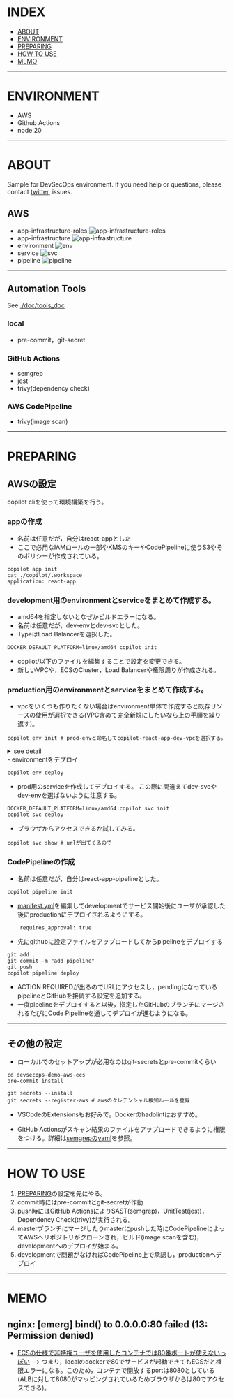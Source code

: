 # INDEX
- [ABOUT](#ABOUT)
- [ENVIRONMENT](#ENVIRONMENT)
- [PREPARING](#PREPARING)
- [HOW TO USE](#HOW-TO-USE)
- [MEMO](#MEMO)
******


# ENVIRONMENT
- AWS
- Github Actions
- node:20
******


# ABOUT
Sample for DevSecOps environment.
If you need help or questions, please contact [twitter](https://twitter.com/sigma5736394841), issues.
## AWS
- app-infrastructure-roles
![app-infrastructure-roles](./doc/fig/cfn/app-infrastructure-roles.png)
- app-infrastructure
![app-infrastructure](./doc/fig/cfn/app-infrastructure.png)
- environment
![env](./doc/fig/cfn/env.png)
- service
![svc](./doc/fig/cfn/svc.png)
- pipeline
![pipeline](./doc/fig/cfn/pipeline.png)
******


## Automation Tools
See [./doc/tools_doc](./doc/tools_doc)
### local
- pre-commit，git-secret
### GitHub Actions
- semgrep
- jest
- trivy(dependency check)

### AWS CodePipeline
- trivy(image scan)
******


# PREPARING
## AWSの設定
copilot cliを使って環境構築を行う。
### appの作成
- 名前は任意だが，自分はreact-appとした
- ここで必用なIAMロールの一部やKMSのキーやCodePipelineに使うS3やそのポリシーが作成されている。

```shell
copilot app init
cat ./copilot/.workspace
application: react-app
```
### development用のenvironmentとserviceをまとめて作成する。
- amd64を指定しないとなぜかビルドエラーになる。
- 名前は任意だが，dev-envとdev-svcとした。
- TypeはLoad Balancerを選択した。

```shell
DOCKER_DEFAULT_PLATFORM=linux/amd64 copilot init
```
- copilot/以下のファイルを編集することで設定を変更できる。
- 新しいVPCや，ECSのCluster，Load Balancerや権限周りが作成される。

### production用のenvironmentとserviceをまとめて作成する。
- vpcをいくつも作りたくない場合はenvironment単体で作成すると既存リソースの使用が選択できる(VPC含めて完全新規にしたいなら上の手順を繰り返す)。

```shell
copilot env init # prod-envと命名してcopilot-react-app-dev-vpcを選択する。
```
<details>
<summary>see detail</summary>

```shell
copilot env init
Environment name: prod-env

  Which credentials would you like to use to create hoge?  [Use arrows to move, type to filter, ? for more help]
    Enter temporary credentials
  > [profile default]


Environment name: prod-env
Credential source: [profile default]
Would you like to use the default configuration for a new environment?
    - A new VPC with 2 AZs, 2 public subnets and 2 private subnets
    - A new ECS Cluster
    - New IAM Roles to manage services and jobs in your environment
  [Use arrows to move, type to filter]
    Yes, use default.
    Yes, but I'd like configure the default resources (CIDR ranges, AZs).
  > No, I'd like to import existing resources (VPC, subnets).


Environment name: prod-env
Credential source: [profile default]
Default environment configuration? No, I'd like to import existing resources

  Which VPC would you like to use?  [Use arrows to move, type to filter]
  > vpc-xxxxxxxxxxxxxxxxx (copilot-react-app-dev-env)
```
</details>
- environmentをデプロイ

```shell
copilot env deploy
```

- prod用のserviceを作成してデプロイする。
この際に間違えてdev-svcやdev-envを選ばないように注意する。

```shell
DOCKER_DEFAULT_PLATFORM=linux/amd64 copilot svc init
copilot svc deploy
```
- ブラウザからアクセスできるか試してみる。

```shell
copilot svc show # urlが出てくるので
```


### CodePipelineの作成
- 名前は任意だが，自分はreact-app-pipelineとした。

```shell
copilot pipeline init
```
- [manifest.yml](./copilot/pipelines/react-app-pipeline/manifest.yml)を編集してdevelopmentでサービス開始後にユーザが承認した後にproductionにデプロイされるようにする。

```
    requires_approval: true
```
- 先にgithubに設定ファイルをアップロードしてからpipelineをデプロイする

```shell
git add .
git commit -m "add pipeline"
git push
copilot pipeline deploy
```
- ACTION REQUIREDが出るのでURLにアクセスし，pendingになっているpipelineとGitHubを接続する設定を追加する。
- 一度pipelineをデプロイすると以後，指定したGitHubのブランチにマージされるたびにCode Pipelineを通してデプロイが進むようになる。
******


## その他の設定
- ローカルでのセットアップが必用なのはgit-secretsとpre-commitくらい

```shell
cd devsecops-demo-aws-ecs
pre-commit install

git secrets --install
git secrets --register-aws # awsのクレデンシャル検知ルールを登録
```
- VSCodeのExtensionsもお好みで。Dockerのhadolintはおすすめ。

- GitHub Actionsがスキャン結果のファイルをアップロードできるように権限をつける。詳細は[semgrepのyaml](./.github/workflows/react-semgrep.yaml)を参照。
******


# HOW TO USE
1. [PREPARING](#PREPARING)の設定を先にやる。
2. commit時にはpre-commitとgit-secretが作動
3. push時にはGitHub ActionsによりSAST(semgrep)，UnitTest(jest)，Dependency Check(trivy)が実行される。
4. masterブランチにマージしたりmasterにpushした時にCodePipelineによってAWSへリポジトリがクローンされ，ビルド(image scanを含む)，developmentへのデプロイが始まる。
5. developmentで問題がなければCodePipeline上で承認し，productionへデプロイ
******


# MEMO
## nginx: [emerg] bind() to 0.0.0.0:80 failed (13: Permission denied)
- [ECSの仕様で非特権ユーザを使用したコンテナでは80番ポートが使えないっぽい](https://repost.aws/questions/QU1bCV9wT4T5iBrrP1c2ISfg/container-cannot-bind-to-port-80-running-as-non-root-user-on-ecs-fargate) --> つまり，localのdockerで80でサービスが起動できてもECSだと権限エラーになる。このため，コンテナで開放するportは8080としている(ALBに対して8080がマッピングされているためブラウザからは80でアクセスできる)。
